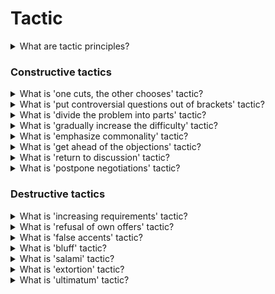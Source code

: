 # Tactic

<details>
  <summary>What are tactic principles?</summary>

1. Hurry slowly. Any benefit or concession must accrue to the other party as a result of some conscious effort. What comes easily is usually not appreciated.
2. Get close. Yielding in something to the other side, keep track of what is more effective instead. Be sure to evaluate that the other side also made commensurate steps in the meeting.
3. Fact for fact. If you provide a partner with material benefits, then in return, also demand some kind of "monetized", in fact, progress of the other side.
4. Do not bribe the respondent partner. An undeserved concession at the start may not only fail to “buy the favor” of the other side, but whet the appetite even more and seem like a more aggressive, manipulative action.

</details>

### Constructive tactics

<details>
  <summary>What is 'one cuts, the other chooses' tactic?</summary>

If it is needed to share powers or functions, offer your partner this way out: he must share, and you will choose one of the two parts. Fearing to receive a smaller share, he will do everything so that the parts are equal, and will also imbue you with respect for the trust placed in him.

</details>

<details>
  <summary>What is 'put controversial questions out of brackets' tactic?</summary>

If it is not possible to reach agreement on all points of the agreement, the disputed issues are not considered.

</details>

<details>
  <summary>What is 'divide the problem into parts' tactic?</summary>

By agreeing on individual aspects, you will quickly come to a compromise solution to the problem.

</details>

<details>
  <summary>What is 'gradually increase the difficulty' tactic?</summary>

To create a friendly environment, start with the issues that cause the least controversy. If you manage to avoid active confrontation at the very beginning, it will be easier for you to find a common language with your partner throughout the meeting.

</details>

<details>
  <summary>What is 'emphasize commonality' tactic?</summary>

Remind your partner that you have a lot in common: an interest in a positive outcome of the negotiations, the desire to avoid losses, long-term relationships. This way you will show that the overall benefit of the joint event is important to you, and not just your own benefit.

</details>

<details>
  <summary>What is 'get ahead of the objections' tactic?</summary>

Point out the weaknesses of your firm and your offerings before your partner does. By this you seem to show: "I want to avoid disputes! I admit my mistakes!" With this technique, you will demonstrate your objectivity.

</details>

<details>
  <summary>What is 'return to discussion' tactic?</summary>

Return to the discussion of the problem if you notice that the partner was not satisfied with the outcome of the negotiations or that he did not understand any part of the contract. Your partner will be grateful for your participation and attention.

</details>

<details>
  <summary>What is 'postpone negotiations' tactic?</summary>

If it is needed to think about a proposal or agree on an issue with others, offer to defer consideration of this negotiation item. To prevent your partner from thinking that you are dragging out the negotiations, agree in advance the time when you will return to the discussion of the issue, and the reason why you cannot resolve all the contradictions at the moment.

</details>

### Destructive tactics

<details>
  <summary>What is 'increasing requirements' tactic?</summary>

As the negotiations progress, one of the participants starts with small requests, gradually moving to more significant ones. This technique is sometimes referred to as "foot in the door". This tactic may arise as a misuse of the tactic of tackling "first the easy questions, then the harder ones."

**What to do:** ask your partner what question is the most important for him.

</details>

<details>
  <summary>What is 'refusal of own offers' tactic?</summary>

One of the parties puts forward a proposal, which is then withdrawn under various pretexts. The goals of such tactics can be different: delaying negotiations; an attempt to bargain more, unwillingness to solve anything at all through negotiations, etc.

**What to do:** ask about past agreements and why they no longer work.

</details>

<details>
  <summary>What is 'false accents' tactic?</summary>

The second party makes obviously inadequate or unacceptable proposals for you. In the future, they are removed, and the negotiator receives the necessary decision on another, more important issue for him.

**What to do:** specify what is actually a priority for the second party; "bracket out" additional or minor details.

</details>

<details>
  <summary>What is 'bluff' tactic?</summary>

The second party provides deliberately false information. For example, a negotiator may describe their business as the best, with a great reputation, but is in fact bankrupt and struggling to get orders.

**What to do:** request a "hard", i.e. facts and examples confirming the position of the other side.

</details>

<details>
  <summary>What is 'salami' tactic?</summary>

The second side gives information about their own interests, grades, etc. in very small portions - according to the principle of cutting salami sausage. The meaning of the reception is to force the partner to be the first to "reveal their cards" and choose a strategy of behavior depending on what they hear. The use of this technique turns into an artificial dragging out of negotiations to the detriment of the cause.

**What to do:** emphasize common interests, identify joint risks if an agreement is not reached.

</details>

<details>
  <summary>What is 'extortion' tactic?</summary>

One of the parties unexpectedly puts forward new demands at the end of the negotiations. The side proceeds from the fact that its partner, being extremely interested in signing the reached agreements, will make concessions.

**What to do:** use the tactics of partial agreement; say that the proposed options are feasible, but this is a topic for a separate conversation, so during the current meeting you will focus on existing agreements; be willing to withdraw from the agreement if your demands are not met.

</details>

<details>
  <summary>What is 'ultimatum' tactic?</summary>

The negotiator, who usually has a strong position, immediately voices his demands in an ultimatum tone. All attempts to reach a compromise or mitigate the situation are not accepted.

**What to do:** accept the ultimatum as two possible solutions; look for alternative solutions.

</details>
